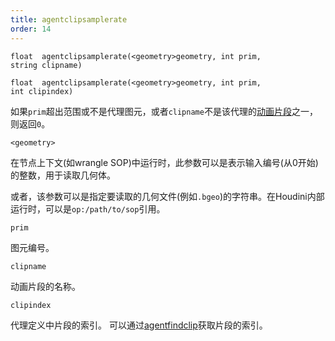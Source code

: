 ```yaml
---
title: agentclipsamplerate
order: 14
---
```

`float  agentclipsamplerate(<geometry>geometry, int prim, string clipname)`

`float  agentclipsamplerate(<geometry>geometry, int prim, int clipindex)`

如果`prim`超出范围或不是代理图元，或者`clipname`不是该代理的[动画片段](agentclipcatalog.html "返回已加载到代理图元上的所有动画片段")之一，则返回`0`。

`<geometry>`

在节点上下文(如wrangle SOP)中运行时，此参数可以是表示输入编号(从0开始)的整数，用于读取几何体。

或者，该参数可以是指定要读取的几何文件(例如`.bgeo`)的字符串。在Houdini内部运行时，可以是`op:/path/to/sop`引用。

`prim`

图元编号。

`clipname`

动画片段的名称。

`clipindex`

代理定义中片段的索引。
可以通过[agentfindclip](agentfindclip.html "查找代理定义中片段的索引")获取片段的索引。